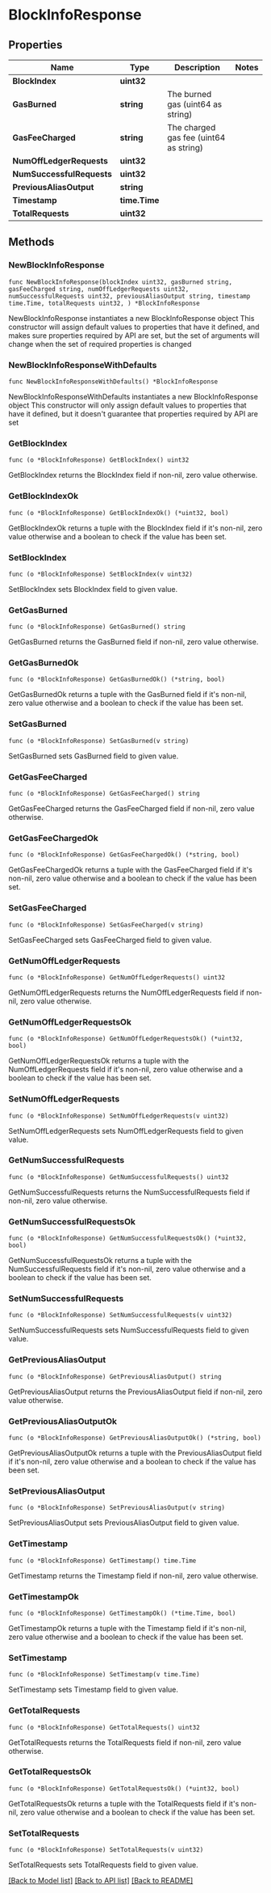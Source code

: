 # BlockInfoResponse

## Properties

Name | Type | Description | Notes
------------ | ------------- | ------------- | -------------
**BlockIndex** | **uint32** |  | 
**GasBurned** | **string** | The burned gas (uint64 as string) | 
**GasFeeCharged** | **string** | The charged gas fee (uint64 as string) | 
**NumOffLedgerRequests** | **uint32** |  | 
**NumSuccessfulRequests** | **uint32** |  | 
**PreviousAliasOutput** | **string** |  | 
**Timestamp** | **time.Time** |  | 
**TotalRequests** | **uint32** |  | 

## Methods

### NewBlockInfoResponse

`func NewBlockInfoResponse(blockIndex uint32, gasBurned string, gasFeeCharged string, numOffLedgerRequests uint32, numSuccessfulRequests uint32, previousAliasOutput string, timestamp time.Time, totalRequests uint32, ) *BlockInfoResponse`

NewBlockInfoResponse instantiates a new BlockInfoResponse object
This constructor will assign default values to properties that have it defined,
and makes sure properties required by API are set, but the set of arguments
will change when the set of required properties is changed

### NewBlockInfoResponseWithDefaults

`func NewBlockInfoResponseWithDefaults() *BlockInfoResponse`

NewBlockInfoResponseWithDefaults instantiates a new BlockInfoResponse object
This constructor will only assign default values to properties that have it defined,
but it doesn't guarantee that properties required by API are set

### GetBlockIndex

`func (o *BlockInfoResponse) GetBlockIndex() uint32`

GetBlockIndex returns the BlockIndex field if non-nil, zero value otherwise.

### GetBlockIndexOk

`func (o *BlockInfoResponse) GetBlockIndexOk() (*uint32, bool)`

GetBlockIndexOk returns a tuple with the BlockIndex field if it's non-nil, zero value otherwise
and a boolean to check if the value has been set.

### SetBlockIndex

`func (o *BlockInfoResponse) SetBlockIndex(v uint32)`

SetBlockIndex sets BlockIndex field to given value.


### GetGasBurned

`func (o *BlockInfoResponse) GetGasBurned() string`

GetGasBurned returns the GasBurned field if non-nil, zero value otherwise.

### GetGasBurnedOk

`func (o *BlockInfoResponse) GetGasBurnedOk() (*string, bool)`

GetGasBurnedOk returns a tuple with the GasBurned field if it's non-nil, zero value otherwise
and a boolean to check if the value has been set.

### SetGasBurned

`func (o *BlockInfoResponse) SetGasBurned(v string)`

SetGasBurned sets GasBurned field to given value.


### GetGasFeeCharged

`func (o *BlockInfoResponse) GetGasFeeCharged() string`

GetGasFeeCharged returns the GasFeeCharged field if non-nil, zero value otherwise.

### GetGasFeeChargedOk

`func (o *BlockInfoResponse) GetGasFeeChargedOk() (*string, bool)`

GetGasFeeChargedOk returns a tuple with the GasFeeCharged field if it's non-nil, zero value otherwise
and a boolean to check if the value has been set.

### SetGasFeeCharged

`func (o *BlockInfoResponse) SetGasFeeCharged(v string)`

SetGasFeeCharged sets GasFeeCharged field to given value.


### GetNumOffLedgerRequests

`func (o *BlockInfoResponse) GetNumOffLedgerRequests() uint32`

GetNumOffLedgerRequests returns the NumOffLedgerRequests field if non-nil, zero value otherwise.

### GetNumOffLedgerRequestsOk

`func (o *BlockInfoResponse) GetNumOffLedgerRequestsOk() (*uint32, bool)`

GetNumOffLedgerRequestsOk returns a tuple with the NumOffLedgerRequests field if it's non-nil, zero value otherwise
and a boolean to check if the value has been set.

### SetNumOffLedgerRequests

`func (o *BlockInfoResponse) SetNumOffLedgerRequests(v uint32)`

SetNumOffLedgerRequests sets NumOffLedgerRequests field to given value.


### GetNumSuccessfulRequests

`func (o *BlockInfoResponse) GetNumSuccessfulRequests() uint32`

GetNumSuccessfulRequests returns the NumSuccessfulRequests field if non-nil, zero value otherwise.

### GetNumSuccessfulRequestsOk

`func (o *BlockInfoResponse) GetNumSuccessfulRequestsOk() (*uint32, bool)`

GetNumSuccessfulRequestsOk returns a tuple with the NumSuccessfulRequests field if it's non-nil, zero value otherwise
and a boolean to check if the value has been set.

### SetNumSuccessfulRequests

`func (o *BlockInfoResponse) SetNumSuccessfulRequests(v uint32)`

SetNumSuccessfulRequests sets NumSuccessfulRequests field to given value.


### GetPreviousAliasOutput

`func (o *BlockInfoResponse) GetPreviousAliasOutput() string`

GetPreviousAliasOutput returns the PreviousAliasOutput field if non-nil, zero value otherwise.

### GetPreviousAliasOutputOk

`func (o *BlockInfoResponse) GetPreviousAliasOutputOk() (*string, bool)`

GetPreviousAliasOutputOk returns a tuple with the PreviousAliasOutput field if it's non-nil, zero value otherwise
and a boolean to check if the value has been set.

### SetPreviousAliasOutput

`func (o *BlockInfoResponse) SetPreviousAliasOutput(v string)`

SetPreviousAliasOutput sets PreviousAliasOutput field to given value.


### GetTimestamp

`func (o *BlockInfoResponse) GetTimestamp() time.Time`

GetTimestamp returns the Timestamp field if non-nil, zero value otherwise.

### GetTimestampOk

`func (o *BlockInfoResponse) GetTimestampOk() (*time.Time, bool)`

GetTimestampOk returns a tuple with the Timestamp field if it's non-nil, zero value otherwise
and a boolean to check if the value has been set.

### SetTimestamp

`func (o *BlockInfoResponse) SetTimestamp(v time.Time)`

SetTimestamp sets Timestamp field to given value.


### GetTotalRequests

`func (o *BlockInfoResponse) GetTotalRequests() uint32`

GetTotalRequests returns the TotalRequests field if non-nil, zero value otherwise.

### GetTotalRequestsOk

`func (o *BlockInfoResponse) GetTotalRequestsOk() (*uint32, bool)`

GetTotalRequestsOk returns a tuple with the TotalRequests field if it's non-nil, zero value otherwise
and a boolean to check if the value has been set.

### SetTotalRequests

`func (o *BlockInfoResponse) SetTotalRequests(v uint32)`

SetTotalRequests sets TotalRequests field to given value.



[[Back to Model list]](../README.md#documentation-for-models) [[Back to API list]](../README.md#documentation-for-api-endpoints) [[Back to README]](../README.md)


